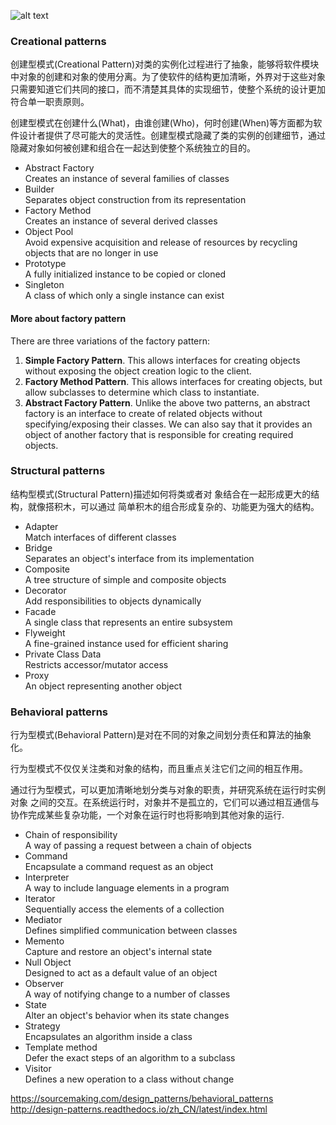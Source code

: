 ![alt text](https://github.com/vectormars/CPP/blob/master/Design%20pattern/Design%20Patterns.jpg)
### Creational patterns
创建型模式(Creational Pattern)对类的实例化过程进行了抽象，能够将软件模块中对象的创建和对象的使用分离。为了使软件的结构更加清晰，外界对于这些对象只需要知道它们共同的接口，而不清楚其具体的实现细节，使整个系统的设计更加符合单一职责原则。

创建型模式在创建什么(What)，由谁创建(Who)，何时创建(When)等方面都为软件设计者提供了尽可能大的灵活性。创建型模式隐藏了类的实例的创建细节，通过隐藏对象如何被创建和组合在一起达到使整个系统独立的目的。

* Abstract Factory    
Creates an instance of several families of classes
* Builder    
Separates object construction from its representation
* Factory Method    
Creates an instance of several derived classes
* Object Pool    
Avoid expensive acquisition and release of resources by recycling objects that are no longer in use
* Prototype    
A fully initialized instance to be copied or cloned
* Singleton    
A class of which only a single instance can exist

#### More about factory pattern
There are three variations of the factory pattern:
1. **Simple Factory Pattern**. This allows interfaces for creating objects without exposing the object creation logic to the client.
2. **Factory Method Pattern**. This allows interfaces for creating objects, but allow subclasses to determine which class to instantiate.
3. **Abstract Factory Pattern**. Unlike the above two patterns, an abstract factory is an interface to create of related objects without specifying/exposing their classes. We can also say that it provides an object of another factory that is responsible for creating required objects.

### Structural patterns
结构型模式(Structural Pattern)描述如何将类或者对 象结合在一起形成更大的结构，就像搭积木，可以通过 简单积木的组合形成复杂的、功能更为强大的结构。

* Adapter   
Match interfaces of different classes
* Bridge   
Separates an object's interface from its implementation
* Composite   
A tree structure of simple and composite objects
* Decorator   
Add responsibilities to objects dynamically
* Facade    
A single class that represents an entire subsystem
* Flyweight    
A fine-grained instance used for efficient sharing
* Private Class Data    
Restricts accessor/mutator access
* Proxy    
An object representing another object

### Behavioral patterns
行为型模式(Behavioral Pattern)是对在不同的对象之间划分责任和算法的抽象化。

行为型模式不仅仅关注类和对象的结构，而且重点关注它们之间的相互作用。

通过行为型模式，可以更加清晰地划分类与对象的职责，并研究系统在运行时实例对象 之间的交互。在系统运行时，对象并不是孤立的，它们可以通过相互通信与协作完成某些复杂功能，一个对象在运行时也将影响到其他对象的运行.

* Chain of responsibility    
A way of passing a request between a chain of objects
* Command    
Encapsulate a command request as an object
* Interpreter    
A way to include language elements in a program
* Iterator   
Sequentially access the elements of a collection
* Mediator    
Defines simplified communication between classes
* Memento    
Capture and restore an object's internal state
* Null Object    
Designed to act as a default value of an object
* Observer    
A way of notifying change to a number of classes
* State    
Alter an object's behavior when its state changes
* Strategy    
Encapsulates an algorithm inside a class
* Template method    
Defer the exact steps of an algorithm to a subclass
* Visitor    
Defines a new operation to a class without change


https://sourcemaking.com/design_patterns/behavioral_patterns     
http://design-patterns.readthedocs.io/zh_CN/latest/index.html
